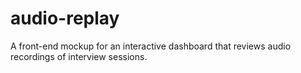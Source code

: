 # audio-replay
A front-end mockup for an interactive dashboard that reviews audio recordings of interview sessions.
